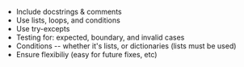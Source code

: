 
- Include docstrings & comments
- Use lists, loops, and conditions
- Use try-excepts
- Testing for: expected, boundary, and invalid cases
- Conditions -- whether it's lists, or dictionaries (lists must be used)
- Ensure flexibiliy (easy for future fixes, etc)
